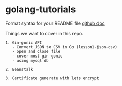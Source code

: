 # golang-tutorials

Format syntax for your README file [github doc](https://docs.github.com/en/get-started/writing-on-github/getting-started-with-writing-and-formatting-on-github/basic-writing-and-formatting-syntax)

Things we want to cover in this repo.

```
1. Gin-gonic API 
   - Convert JSON to CSV in Go (lesson1-json-csv)
   - open and close file
   - cover most gin-gonic
   - using mysql db 

2. Beanstalk

3. Certificate generate with lets encrypt 
```
